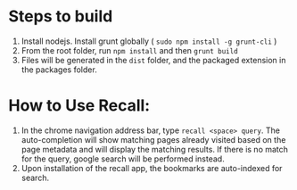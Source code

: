# Steps to build
1. Install nodejs. Install grunt globally ( `sudo npm install -g grunt-cli` )
2. From the root folder, run `npm install` and then `grunt build`
3. Files will be generated in the `dist` folder, and the packaged extension in the packages folder.

# How to Use Recall:
1. In the chrome navigation address bar, type `recall <space> query`. The auto-completion will show matching pages already visited based on the page metadata and will display the matching results. If there is no match for the query, google search will be performed instead.
2. Upon installation of the recall app, the bookmarks are auto-indexed for search.
